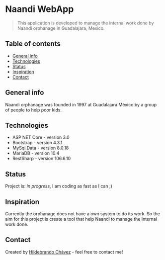 # Naandi WebApp
> This application is developed to manage the internal work done by Naandi orphanage in Guadalajara, Mexico. 

## Table of contents
* [General info](#general-info)
* [Technologies](#technologies)
* [Status](#status)
* [Inspiration](#inspiration)
* [Contact](#contact)

## General info
Naandi orphanage was founded in 1997 at Guadalajara México by a group of people to help poor kids.

## Technologies
* ASP NET Core - version 3.0
* Bootstrap    - version 4.3.1
* MySql.Data   - version 8.0.18
* MariaDB      - version 10.4
* RestSharp    - version 106.6.10

## Status
Project is: _in progress_, I am coding as fast as I can ;)

## Inspiration
Currently the orphanage does not have a own system to do its work. So the aim for this project is create a tool that help Naandi to manage the internal work done.

## Contact
Created by [Hildebrando Chávez](brandochn@gmail.com) - feel free to contact me!

